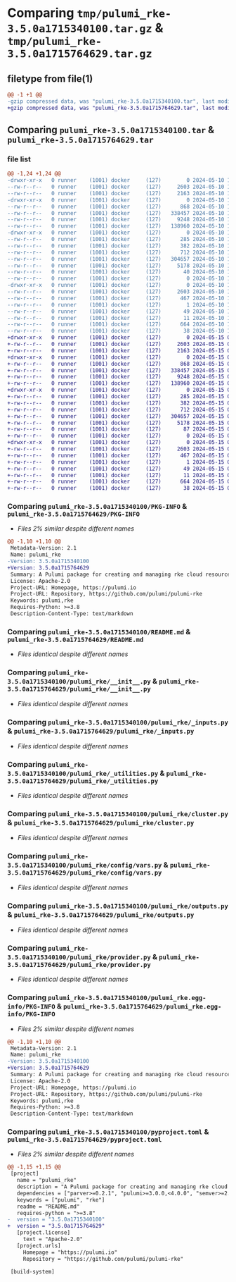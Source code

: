 # Comparing `tmp/pulumi_rke-3.5.0a1715340100.tar.gz` & `tmp/pulumi_rke-3.5.0a1715764629.tar.gz`

## filetype from file(1)

```diff
@@ -1 +1 @@
-gzip compressed data, was "pulumi_rke-3.5.0a1715340100.tar", last modified: Fri May 10 11:24:12 2024, max compression
+gzip compressed data, was "pulumi_rke-3.5.0a1715764629.tar", last modified: Wed May 15 09:20:28 2024, max compression
```

## Comparing `pulumi_rke-3.5.0a1715340100.tar` & `pulumi_rke-3.5.0a1715764629.tar`

### file list

```diff
@@ -1,24 +1,24 @@
-drwxr-xr-x   0 runner    (1001) docker     (127)        0 2024-05-10 11:24:12.639134 pulumi_rke-3.5.0a1715340100/
--rw-r--r--   0 runner    (1001) docker     (127)     2603 2024-05-10 11:24:12.639134 pulumi_rke-3.5.0a1715340100/PKG-INFO
--rw-r--r--   0 runner    (1001) docker     (127)     2163 2024-05-10 11:24:06.000000 pulumi_rke-3.5.0a1715340100/README.md
-drwxr-xr-x   0 runner    (1001) docker     (127)        0 2024-05-10 11:24:12.639134 pulumi_rke-3.5.0a1715340100/pulumi_rke/
--rw-r--r--   0 runner    (1001) docker     (127)      868 2024-05-10 11:24:06.000000 pulumi_rke-3.5.0a1715340100/pulumi_rke/__init__.py
--rw-r--r--   0 runner    (1001) docker     (127)   338457 2024-05-10 11:24:06.000000 pulumi_rke-3.5.0a1715340100/pulumi_rke/_inputs.py
--rw-r--r--   0 runner    (1001) docker     (127)     9248 2024-05-10 11:24:06.000000 pulumi_rke-3.5.0a1715340100/pulumi_rke/_utilities.py
--rw-r--r--   0 runner    (1001) docker     (127)   138960 2024-05-10 11:24:06.000000 pulumi_rke-3.5.0a1715340100/pulumi_rke/cluster.py
-drwxr-xr-x   0 runner    (1001) docker     (127)        0 2024-05-10 11:24:12.639134 pulumi_rke-3.5.0a1715340100/pulumi_rke/config/
--rw-r--r--   0 runner    (1001) docker     (127)      285 2024-05-10 11:24:06.000000 pulumi_rke-3.5.0a1715340100/pulumi_rke/config/__init__.py
--rw-r--r--   0 runner    (1001) docker     (127)      382 2024-05-10 11:24:06.000000 pulumi_rke-3.5.0a1715340100/pulumi_rke/config/__init__.pyi
--rw-r--r--   0 runner    (1001) docker     (127)      712 2024-05-10 11:24:06.000000 pulumi_rke-3.5.0a1715340100/pulumi_rke/config/vars.py
--rw-r--r--   0 runner    (1001) docker     (127)   304657 2024-05-10 11:24:06.000000 pulumi_rke-3.5.0a1715340100/pulumi_rke/outputs.py
--rw-r--r--   0 runner    (1001) docker     (127)     5178 2024-05-10 11:24:06.000000 pulumi_rke-3.5.0a1715340100/pulumi_rke/provider.py
--rw-r--r--   0 runner    (1001) docker     (127)       40 2024-05-10 11:24:06.000000 pulumi_rke-3.5.0a1715340100/pulumi_rke/pulumi-plugin.json
--rw-r--r--   0 runner    (1001) docker     (127)        0 2024-05-10 11:24:06.000000 pulumi_rke-3.5.0a1715340100/pulumi_rke/py.typed
-drwxr-xr-x   0 runner    (1001) docker     (127)        0 2024-05-10 11:24:12.639134 pulumi_rke-3.5.0a1715340100/pulumi_rke.egg-info/
--rw-r--r--   0 runner    (1001) docker     (127)     2603 2024-05-10 11:24:12.000000 pulumi_rke-3.5.0a1715340100/pulumi_rke.egg-info/PKG-INFO
--rw-r--r--   0 runner    (1001) docker     (127)      467 2024-05-10 11:24:12.000000 pulumi_rke-3.5.0a1715340100/pulumi_rke.egg-info/SOURCES.txt
--rw-r--r--   0 runner    (1001) docker     (127)        1 2024-05-10 11:24:12.000000 pulumi_rke-3.5.0a1715340100/pulumi_rke.egg-info/dependency_links.txt
--rw-r--r--   0 runner    (1001) docker     (127)       49 2024-05-10 11:24:12.000000 pulumi_rke-3.5.0a1715340100/pulumi_rke.egg-info/requires.txt
--rw-r--r--   0 runner    (1001) docker     (127)       11 2024-05-10 11:24:12.000000 pulumi_rke-3.5.0a1715340100/pulumi_rke.egg-info/top_level.txt
--rw-r--r--   0 runner    (1001) docker     (127)      664 2024-05-10 11:24:06.000000 pulumi_rke-3.5.0a1715340100/pyproject.toml
--rw-r--r--   0 runner    (1001) docker     (127)       38 2024-05-10 11:24:12.639134 pulumi_rke-3.5.0a1715340100/setup.cfg
+drwxr-xr-x   0 runner    (1001) docker     (127)        0 2024-05-15 09:20:28.490157 pulumi_rke-3.5.0a1715764629/
+-rw-r--r--   0 runner    (1001) docker     (127)     2603 2024-05-15 09:20:28.490157 pulumi_rke-3.5.0a1715764629/PKG-INFO
+-rw-r--r--   0 runner    (1001) docker     (127)     2163 2024-05-15 09:20:21.000000 pulumi_rke-3.5.0a1715764629/README.md
+drwxr-xr-x   0 runner    (1001) docker     (127)        0 2024-05-15 09:20:28.490157 pulumi_rke-3.5.0a1715764629/pulumi_rke/
+-rw-r--r--   0 runner    (1001) docker     (127)      868 2024-05-15 09:20:21.000000 pulumi_rke-3.5.0a1715764629/pulumi_rke/__init__.py
+-rw-r--r--   0 runner    (1001) docker     (127)   338457 2024-05-15 09:20:21.000000 pulumi_rke-3.5.0a1715764629/pulumi_rke/_inputs.py
+-rw-r--r--   0 runner    (1001) docker     (127)     9248 2024-05-15 09:20:21.000000 pulumi_rke-3.5.0a1715764629/pulumi_rke/_utilities.py
+-rw-r--r--   0 runner    (1001) docker     (127)   138960 2024-05-15 09:20:21.000000 pulumi_rke-3.5.0a1715764629/pulumi_rke/cluster.py
+drwxr-xr-x   0 runner    (1001) docker     (127)        0 2024-05-15 09:20:28.490157 pulumi_rke-3.5.0a1715764629/pulumi_rke/config/
+-rw-r--r--   0 runner    (1001) docker     (127)      285 2024-05-15 09:20:21.000000 pulumi_rke-3.5.0a1715764629/pulumi_rke/config/__init__.py
+-rw-r--r--   0 runner    (1001) docker     (127)      382 2024-05-15 09:20:21.000000 pulumi_rke-3.5.0a1715764629/pulumi_rke/config/__init__.pyi
+-rw-r--r--   0 runner    (1001) docker     (127)      712 2024-05-15 09:20:21.000000 pulumi_rke-3.5.0a1715764629/pulumi_rke/config/vars.py
+-rw-r--r--   0 runner    (1001) docker     (127)   304657 2024-05-15 09:20:21.000000 pulumi_rke-3.5.0a1715764629/pulumi_rke/outputs.py
+-rw-r--r--   0 runner    (1001) docker     (127)     5178 2024-05-15 09:20:21.000000 pulumi_rke-3.5.0a1715764629/pulumi_rke/provider.py
+-rw-r--r--   0 runner    (1001) docker     (127)       87 2024-05-15 09:20:21.000000 pulumi_rke-3.5.0a1715764629/pulumi_rke/pulumi-plugin.json
+-rw-r--r--   0 runner    (1001) docker     (127)        0 2024-05-15 09:20:21.000000 pulumi_rke-3.5.0a1715764629/pulumi_rke/py.typed
+drwxr-xr-x   0 runner    (1001) docker     (127)        0 2024-05-15 09:20:28.490157 pulumi_rke-3.5.0a1715764629/pulumi_rke.egg-info/
+-rw-r--r--   0 runner    (1001) docker     (127)     2603 2024-05-15 09:20:28.000000 pulumi_rke-3.5.0a1715764629/pulumi_rke.egg-info/PKG-INFO
+-rw-r--r--   0 runner    (1001) docker     (127)      467 2024-05-15 09:20:28.000000 pulumi_rke-3.5.0a1715764629/pulumi_rke.egg-info/SOURCES.txt
+-rw-r--r--   0 runner    (1001) docker     (127)        1 2024-05-15 09:20:28.000000 pulumi_rke-3.5.0a1715764629/pulumi_rke.egg-info/dependency_links.txt
+-rw-r--r--   0 runner    (1001) docker     (127)       49 2024-05-15 09:20:28.000000 pulumi_rke-3.5.0a1715764629/pulumi_rke.egg-info/requires.txt
+-rw-r--r--   0 runner    (1001) docker     (127)       11 2024-05-15 09:20:28.000000 pulumi_rke-3.5.0a1715764629/pulumi_rke.egg-info/top_level.txt
+-rw-r--r--   0 runner    (1001) docker     (127)      664 2024-05-15 09:20:21.000000 pulumi_rke-3.5.0a1715764629/pyproject.toml
+-rw-r--r--   0 runner    (1001) docker     (127)       38 2024-05-15 09:20:28.490157 pulumi_rke-3.5.0a1715764629/setup.cfg
```

### Comparing `pulumi_rke-3.5.0a1715340100/PKG-INFO` & `pulumi_rke-3.5.0a1715764629/PKG-INFO`

 * *Files 2% similar despite different names*

```diff
@@ -1,10 +1,10 @@
 Metadata-Version: 2.1
 Name: pulumi_rke
-Version: 3.5.0a1715340100
+Version: 3.5.0a1715764629
 Summary: A Pulumi package for creating and managing rke cloud resources.
 License: Apache-2.0
 Project-URL: Homepage, https://pulumi.io
 Project-URL: Repository, https://github.com/pulumi/pulumi-rke
 Keywords: pulumi,rke
 Requires-Python: >=3.8
 Description-Content-Type: text/markdown
```

### Comparing `pulumi_rke-3.5.0a1715340100/README.md` & `pulumi_rke-3.5.0a1715764629/README.md`

 * *Files identical despite different names*

### Comparing `pulumi_rke-3.5.0a1715340100/pulumi_rke/__init__.py` & `pulumi_rke-3.5.0a1715764629/pulumi_rke/__init__.py`

 * *Files identical despite different names*

### Comparing `pulumi_rke-3.5.0a1715340100/pulumi_rke/_inputs.py` & `pulumi_rke-3.5.0a1715764629/pulumi_rke/_inputs.py`

 * *Files identical despite different names*

### Comparing `pulumi_rke-3.5.0a1715340100/pulumi_rke/_utilities.py` & `pulumi_rke-3.5.0a1715764629/pulumi_rke/_utilities.py`

 * *Files identical despite different names*

### Comparing `pulumi_rke-3.5.0a1715340100/pulumi_rke/cluster.py` & `pulumi_rke-3.5.0a1715764629/pulumi_rke/cluster.py`

 * *Files identical despite different names*

### Comparing `pulumi_rke-3.5.0a1715340100/pulumi_rke/config/vars.py` & `pulumi_rke-3.5.0a1715764629/pulumi_rke/config/vars.py`

 * *Files identical despite different names*

### Comparing `pulumi_rke-3.5.0a1715340100/pulumi_rke/outputs.py` & `pulumi_rke-3.5.0a1715764629/pulumi_rke/outputs.py`

 * *Files identical despite different names*

### Comparing `pulumi_rke-3.5.0a1715340100/pulumi_rke/provider.py` & `pulumi_rke-3.5.0a1715764629/pulumi_rke/provider.py`

 * *Files identical despite different names*

### Comparing `pulumi_rke-3.5.0a1715340100/pulumi_rke.egg-info/PKG-INFO` & `pulumi_rke-3.5.0a1715764629/pulumi_rke.egg-info/PKG-INFO`

 * *Files 2% similar despite different names*

```diff
@@ -1,10 +1,10 @@
 Metadata-Version: 2.1
 Name: pulumi_rke
-Version: 3.5.0a1715340100
+Version: 3.5.0a1715764629
 Summary: A Pulumi package for creating and managing rke cloud resources.
 License: Apache-2.0
 Project-URL: Homepage, https://pulumi.io
 Project-URL: Repository, https://github.com/pulumi/pulumi-rke
 Keywords: pulumi,rke
 Requires-Python: >=3.8
 Description-Content-Type: text/markdown
```

### Comparing `pulumi_rke-3.5.0a1715340100/pyproject.toml` & `pulumi_rke-3.5.0a1715764629/pyproject.toml`

 * *Files 2% similar despite different names*

```diff
@@ -1,15 +1,15 @@
 [project]
   name = "pulumi_rke"
   description = "A Pulumi package for creating and managing rke cloud resources."
   dependencies = ["parver>=0.2.1", "pulumi>=3.0.0,<4.0.0", "semver>=2.8.1"]
   keywords = ["pulumi", "rke"]
   readme = "README.md"
   requires-python = ">=3.8"
-  version = "3.5.0a1715340100"
+  version = "3.5.0a1715764629"
   [project.license]
     text = "Apache-2.0"
   [project.urls]
     Homepage = "https://pulumi.io"
     Repository = "https://github.com/pulumi/pulumi-rke"
 
 [build-system]
```

